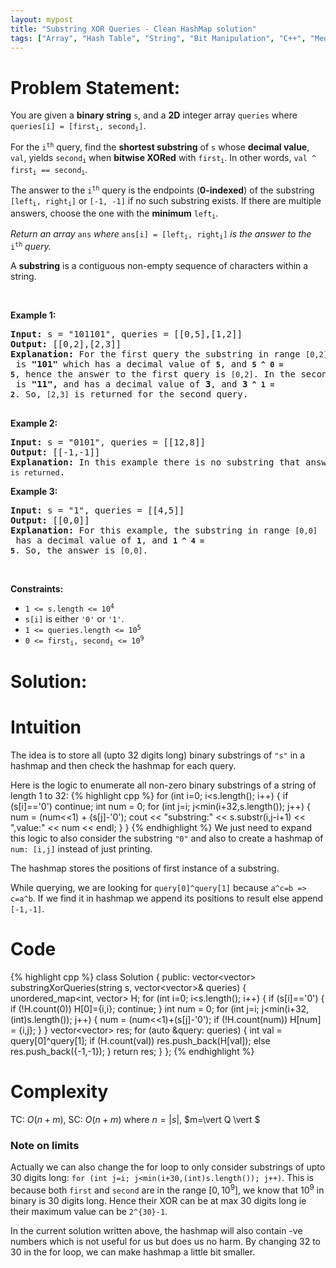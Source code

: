 ```yaml
---
layout: mypost
title: "Substring XOR Queries - Clean HashMap solution"
tags: ["Array", "Hash Table", "String", "Bit Manipulation", "C++", "Medium"]
---
```

# Problem Statement:
<p>You are given a <strong>binary string</strong> <code>s</code>, and a <strong>2D</strong> integer array <code>queries</code> where <code>queries[i] = [first<sub>i</sub>, second<sub>i</sub>]</code>.</p>

<p>For the <code>i<sup>th</sup></code> query, find the <strong>shortest substring</strong> of <code>s</code> whose <strong>decimal value</strong>, <code>val</code>, yields <code>second<sub>i</sub></code> when <strong>bitwise XORed</strong> with <code>first<sub>i</sub></code>. In other words, <code>val ^ first<sub>i</sub> == second<sub>i</sub></code>.</p>

<p>The answer to the <code>i<sup>th</sup></code> query is the endpoints (<strong>0-indexed</strong>) of the substring <code>[left<sub>i</sub>, right<sub>i</sub>]</code> or <code>[-1, -1]</code> if no such substring exists. If there are multiple answers, choose the one with the <strong>minimum</strong> <code>left<sub>i</sub></code>.</p>

<p><em>Return an array</em> <code>ans</code> <em>where</em> <code>ans[i] = [left<sub>i</sub>, right<sub>i</sub>]</code> <em>is the answer to the</em> <code>i<sup>th</sup></code> <em>query.</em></p>

<p>A <strong>substring</strong> is a contiguous non-empty sequence of characters within a string.</p>

<p>&nbsp;</p>
<p><strong class="example">Example 1:</strong></p>

<pre>
<strong>Input:</strong> s = &quot;101101&quot;, queries = [[0,5],[1,2]]
<strong>Output:</strong> [[0,2],[2,3]]
<strong>Explanation:</strong> For the first query the substring in range <code>[0,2]</code> is <strong>&quot;101&quot;</strong> which has a decimal value of <strong><code>5</code></strong>, and <strong><code>5 ^ 0 = 5</code></strong>, hence the answer to the first query is <code>[0,2]</code>. In the second query, the substring in range <code>[2,3]</code> is <strong>&quot;11&quot;,</strong> and has a decimal value of <strong>3</strong>, and <strong>3<code> ^ 1 = 2</code></strong>.&nbsp;So, <code>[2,3]</code> is returned for the second query. 

</pre>

<p><strong class="example">Example 2:</strong></p>

<pre>
<strong>Input:</strong> s = &quot;0101&quot;, queries = [[12,8]]
<strong>Output:</strong> [[-1,-1]]
<strong>Explanation:</strong> In this example there is no substring that answers the query, hence <code>[-1,-1] is returned</code>.
</pre>

<p><strong class="example">Example 3:</strong></p>

<pre>
<strong>Input:</strong> s = &quot;1&quot;, queries = [[4,5]]
<strong>Output:</strong> [[0,0]]
<strong>Explanation:</strong> For this example, the substring in range <code>[0,0]</code> has a decimal value of <strong><code>1</code></strong>, and <strong><code>1 ^ 4 = 5</code></strong>. So, the answer is <code>[0,0]</code>.
</pre>

<p>&nbsp;</p>
<p><strong>Constraints:</strong></p>

<ul>
	<li><code>1 &lt;= s.length &lt;= 10<sup>4</sup></code></li>
	<li><code>s[i]</code> is either <code>&#39;0&#39;</code> or <code>&#39;1&#39;</code>.</li>
	<li><code>1 &lt;= queries.length &lt;= 10<sup>5</sup></code></li>
	<li><code>0 &lt;= first<sub>i</sub>, second<sub>i</sub> &lt;= 10<sup>9</sup></code></li>
</ul>

# Solution:
# Intuition
The idea is to store all (upto 32 digits long) binary substrings of `"s"` in a hashmap and then check the hashmap for each query.

Here is the logic to enumerate all non-zero binary substrings of a string of length 1 to 32:
 {% highlight cpp %} 
for (int i=0; i<s.length(); i++)
{
    if (s[i]=='0') continue;
    int num = 0;
    for (int j=i; j<min(i+32,s.length()); j++) 
    {
        num = (num<<1) + (s[j]-'0');
        cout << "substring:" << s.substr(i,j-i+1) << ",value:" << num << endl; 
    }
}
 {% endhighlight %}
We just need to expand this logic to also consider the substring `"0"` and also to create a hashmap of `num: [i,j]` instead of just printing. 

The hashmap stores the positions of first instance of a substring.

While querying, we are looking for `query[0]^query[1]` because `a^c=b => c=a^b`. If we find it in hashmap we append its positions to result else append `[-1,-1]`.

# Code
 {% highlight cpp %} 
class Solution {
public:
    vector<vector<int>> substringXorQueries(string s, vector<vector<int>>& queries) 
    {
        unordered_map<int, vector<int>> H;
        for (int i=0; i<s.length(); i++)
        {
            if (s[i]=='0')
            {
                if (!H.count(0)) H[0]={i,i}; 
                continue;
            }
            int num = 0;
            for (int j=i; j<min(i+32,(int)s.length()); j++) 
            {
                num = (num<<1)+(s[j]-'0');
                if (!H.count(num)) H[num] = {i,j};
            }
        }
        vector<vector<int>> res;
        for (auto &query: queries)
        {
            int val = query[0]^query[1];
            if (H.count(val)) res.push_back(H[val]);
            else res.push_back({-1,-1});
        }
        return res;
    }
};
 {% endhighlight %}

# Complexity
TC: $O(n+m)$, SC: $O(n+m)$ where $n=\vert s \vert$, $m=\vert Q \vert $

### Note on limits
Actually we can also change the for loop to only consider substrings of upto 30 digits long: `for (int j=i; j<min(i+30,(int)s.length()); j++)`. This is because both `first` and `second` are in the range $[0,10^9]$, we know that $10^9$ in binary is 30 digits long. Hence their XOR can be at max 30 digits long ie their maximum value can be `2^{30}-1`.

In the current solution written above, the hashmap will also contain -ve numbers which is not useful for us but does us no harm. By changing 32 to 30 in the for loop, we can make hashmap a little bit smaller.
